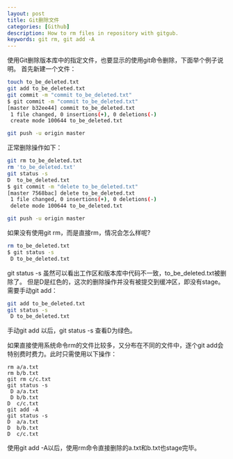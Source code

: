 ```yaml
---
layout: post
title: Git删除文件
categories: [Github]
description: How to rm files in repository with gitgub.
keywords: git rm, git add -A
---
```


使用Git删除版本库中的指定文件，也要显示的使用git命令删除，下面举个例子说明。
首先新建一个文件：
```sh
touch to_be_deleted.txt
git add to_be_deleted.txt
git commit -m "commit to_be_deleted.txt"
$ git commit -m "commit to_be_deleted.txt"
[master b32ee44] commit to_be_deleted.txt
 1 file changed, 0 insertions(+), 0 deletions(-)
 create mode 100644 to_be_deleted.txt

git push -u origin master
```
正常删除操作如下：
```sh
git rm to_be_deleted.txt
rm 'to_be_deleted.txt'
git status -s
D  to_be_deleted.txt
$ git commit -m "delete to_be_deleted.txt"
[master 7568bac] delete to_be_deleted.txt
 1 file changed, 0 insertions(+), 0 deletions(-)
 delete mode 100644 to_be_deleted.txt

git push -u origin master
```
如果没有使用git rm，而是直接rm，情况会怎么样呢?
```sh
rm to_be_deleted.txt
$ git status -s
 D to_be_deleted.txt
```
git status -s 虽然可以看出工作区和版本库中代码不一致，to_be_deleted.txt被删除了。
但是D是红色的，这次的删除操作并没有被提交到缓冲区，即没有stage。需要手动git add：
```sh
git add to_be_deleted.txt
git status -s
 D to_be_deleted.txt
```
手动git add 以后，git status -s 查看D为绿色。

如果直接使用系统命令rm的文件比较多，又分布在不同的文件中，逐个git add会特别费时费力。此时只需使用以下操作：
```
rm a/a.txt
rm b/b.txt
git rm c/c.txt
git status -s
 D a/a.txt
 D b/b.txt
D  c/c.txt
git add -A
git status -s
D  a/a.txt
D  b/b.txt
D  c/c.txt
```
使用git add -A以后，使用rm命令直接删除的a.txt和b.txt也stage完毕。

